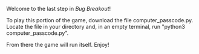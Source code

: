 Welcome to the last step in _Bug Breakout_!

To play this portion of the game, download the file computer_passcode.py. Locate the file in your directory and, in an empty terminal, run "python3 computer_passcode.py".

From there the game will run itself. Enjoy!
